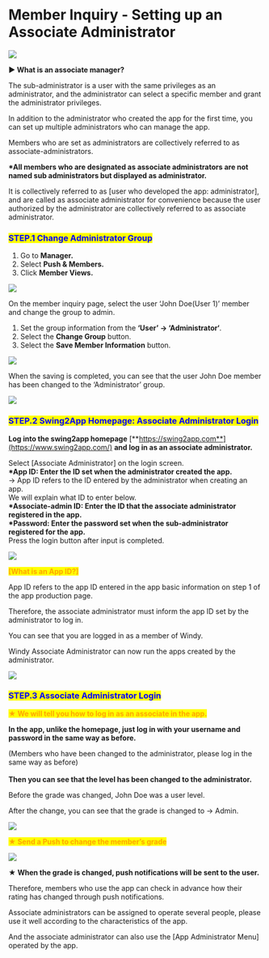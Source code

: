 # Member Inquiry - Setting up an Associate Administrator

![](https://support.swing2app.com/wp-content/uploads/2018/10/asso\_Admin.png)

**▶ What is an associate manager?**

The sub-administrator is a user with the same privileges as an administrator, and the administrator can select a specific member and grant the administrator privileges.

In addition to the administrator who created the app for the first time, you can set up multiple administrators who can manage the app.

Members who are set as administrators are collectively referred to as associate-administrators.

**\*All members who are designated as associate administrators are not named sub administrators but displayed as administrator.**

It is collectively referred to as \[user who developed the app: administrator], and are called as associate administrator for convenience because the user authorized by the administrator are collectively referred to as associate administrator.



### <mark style="color:blue;">**STEP.1 Change Administrator Group**</mark>

1. Go to **Manager.**&#x20;
2. Select **Push & Members.**
3. Click **Member Views.**

![](https://support.swing2app.com/wp-content/uploads/2018/10/w-1.png)

On the member inquiry page, select the user ‘John Doe(User 1)’ member and change the group to admin.

1. Set the group information from the **‘User’ → ‘Administrator‘**.
2. Select the **Change Group** button.
3. Select the **Save Member Information** button.

![](https://support.swing2app.com/wp-content/uploads/2018/10/push2-1.png)

When the saving is completed, you can see that the user John Doe member has been changed to the ‘Administrator’ group.&#x20;

![](https://support.swing2app.com/wp-content/uploads/2018/10/Screenshot-2020-04-20-at-23.02.22.png)



### <mark style="color:blue;">**STEP.2 Swing2App Homepage: Associate Administrator Login**</mark>

**Log into the swing2app homepage** [**https://swing2app.com**](https://www.swing2app.com/)  **and log in as an associate administrator.**

Select \[Associate Administrator] on the login screen.\
**\*App ID: Enter the ID set when the administrator created the app.**\
→ App ID refers to the ID entered by the administrator when creating an app.\
&#x20;   We will explain what ID to enter below.\
**\*Associate-admin ID: Enter the ID that the associate administrator registered in the app.**\
**\*Password: Enter the password set when the sub-administrator registered for the app.**\
Press the login button after input is completed.

![](https://support.swing2app.com/wp-content/uploads/2018/10/Associate\_Admin-copy.png)

<mark style="color:orange;">**\[What is an App ID?]**</mark>

App ID refers to the app ID entered in the app basic information on step 1 of the app production page.

Therefore, the associate administrator must inform the app ID set by the administrator to log in.

You can see that you are logged in as a member of Windy.

Windy Associate Administrator can now run the apps created by the administrator.

![](https://support.swing2app.com/wp-content/uploads/2018/10/Screenshot-2020-04-20-at-23.38.56.png)



### <mark style="color:blue;">**STEP.3 Associate Administrator Login**</mark>

<mark style="color:orange;">**★ We will tell you how to log in as an associate in the app.**</mark>

**In the app, unlike the homepage, just log in with your username and password in the same way as before.**&#x20;

(Members who have been changed to the administrator, please log in the same way as before)\
\
**Then you can see that the level has been changed to the administrator.**



Before the grade was changed, John Doe was a user level.

After the change, you can see that the grade is changed to → Admin.

![](https://support.swing2app.com/wp-content/uploads/2018/10/Group-2781.png)

<mark style="color:orange;">**★ Send a Push to change the member’s grade**</mark>

![](https://support.swing2app.com/wp-content/uploads/2018/10/54@3x.png)

**★ When the grade is changed, push notifications will be sent to the user.**

Therefore, members who use the app can check in advance how their rating has changed through push notifications.

Associate administrators can be assigned to operate several people, please use it well according to the characteristics of the app.

And the associate administrator can also use the \[App Administrator Menu] operated by the app.
